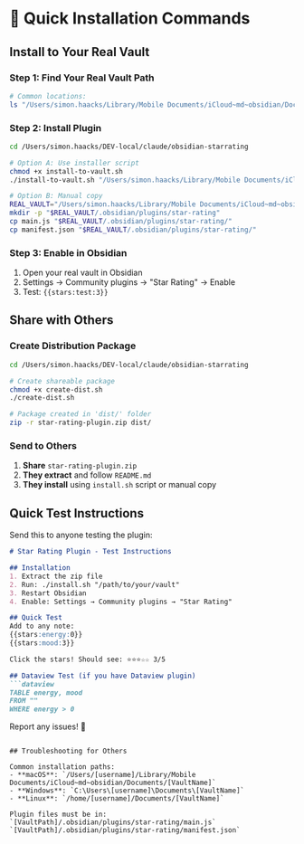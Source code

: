 # 🚀 Quick Installation Commands

## Install to Your Real Vault

### Step 1: Find Your Real Vault Path
```bash
# Common locations:
ls "/Users/simon.haacks/Library/Mobile Documents/iCloud~md~obsidian/Documents/"
```

### Step 2: Install Plugin  
```bash
cd /Users/simon.haacks/DEV-local/claude/obsidian-starrating

# Option A: Use installer script
chmod +x install-to-vault.sh
./install-to-vault.sh "/Users/simon.haacks/Library/Mobile Documents/iCloud~md~obsidian/Documents/[YOUR_REAL_VAULT_NAME]"

# Option B: Manual copy
REAL_VAULT="/Users/simon.haacks/Library/Mobile Documents/iCloud~md~obsidian/Documents/[YOUR_REAL_VAULT_NAME]"
mkdir -p "$REAL_VAULT/.obsidian/plugins/star-rating"
cp main.js "$REAL_VAULT/.obsidian/plugins/star-rating/"
cp manifest.json "$REAL_VAULT/.obsidian/plugins/star-rating/"
```

### Step 3: Enable in Obsidian
1. Open your real vault in Obsidian
2. Settings → Community plugins → "Star Rating" → Enable
3. Test: `{{stars:test:3}}`

## Share with Others

### Create Distribution Package
```bash
cd /Users/simon.haacks/DEV-local/claude/obsidian-starrating

# Create shareable package
chmod +x create-dist.sh
./create-dist.sh

# Package created in 'dist/' folder
zip -r star-rating-plugin.zip dist/
```

### Send to Others
1. **Share** `star-rating-plugin.zip`
2. **They extract** and follow `README.md`
3. **They install** using `install.sh` script or manual copy

## Quick Test Instructions

Send this to anyone testing the plugin:

```markdown
# Star Rating Plugin - Test Instructions

## Installation
1. Extract the zip file
2. Run: ./install.sh "/path/to/your/vault"
3. Restart Obsidian  
4. Enable: Settings → Community plugins → "Star Rating"

## Quick Test
Add to any note:
{{stars:energy:0}}
{{stars:mood:3}}

Click the stars! Should see: ⭐⭐⭐☆☆ 3/5

## Dataview Test (if you have Dataview plugin)
```dataview
TABLE energy, mood
FROM ""
WHERE energy > 0
```

Report any issues! 🌟
```

## Troubleshooting for Others

Common installation paths:
- **macOS**: `/Users/[username]/Library/Mobile Documents/iCloud~md~obsidian/Documents/[VaultName]`
- **Windows**: `C:\Users\[username]\Documents\[VaultName]` 
- **Linux**: `/home/[username]/Documents/[VaultName]`

Plugin files must be in:
`[VaultPath]/.obsidian/plugins/star-rating/main.js`
`[VaultPath]/.obsidian/plugins/star-rating/manifest.json`
